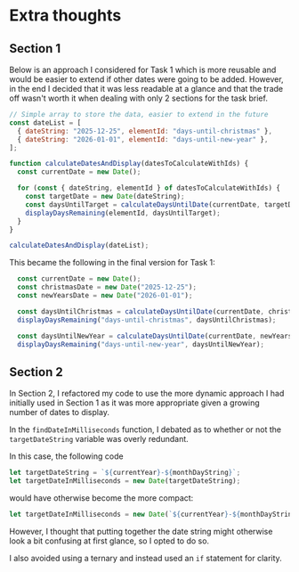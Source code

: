 # Extra thoughts

## Section 1 

Below is an approach I considered for Task 1 which is more reusable and would be easier to extend if other dates were going to be added. However, in the end I decided that it was less readable at a glance and that the trade off wasn't worth it when dealing with only 2 sections for the task brief.

```js
// Simple array to store the data, easier to extend in the future
const dateList = [
  { dateString: "2025-12-25", elementId: "days-until-christmas" },
  { dateString: "2026-01-01", elementId: "days-until-new-year" },
];

function calculateDatesAndDisplay(datesToCalculateWithIds) {
  const currentDate = new Date();

  for (const { dateString, elementId } of datesToCalculateWithIds) {
    const targetDate = new Date(dateString);
    const daysUntilTarget = calculateDaysUntilDate(currentDate, targetDate);
    displayDaysRemaining(elementId, daysUntilTarget);
  }
}

calculateDatesAndDisplay(dateList);
```

This became the following in the final version for Task 1:

```js
  const currentDate = new Date();
  const christmasDate = new Date("2025-12-25");
  const newYearsDate = new Date("2026-01-01");

  const daysUntilChristmas = calculateDaysUntilDate(currentDate, christmasDate);
  displayDaysRemaining("days-until-christmas", daysUntilChristmas);

  const daysUntilNewYear = calculateDaysUntilDate(currentDate, newYearsDate);
  displayDaysRemaining("days-until-new-year", daysUntilNewYear);
```

## Section 2

In Section 2, I refactored my code to use the more dynamic approach I had initially used in Section 1 as it was more appropriate given a growing number of dates to display.

In the `findDateInMilliseconds` function, I debated as to whether or not the `targetDateString` variable was overly redundant. 

In this case, the following code

```js
let targetDateString = `${currentYear}-${monthDayString}`;
let targetDateInMilliseconds = new Date(targetDateString);
```
would have otherwise become the more compact:

```js
let targetDateInMilliseconds = new Date(`${currentYear}-${monthDayString}`);

```
However, I thought that putting together the date string might otherwise look a bit confusing at first glance, so I opted to do so. 

I also avoided using a ternary and instead used an `if` statement for clarity.
